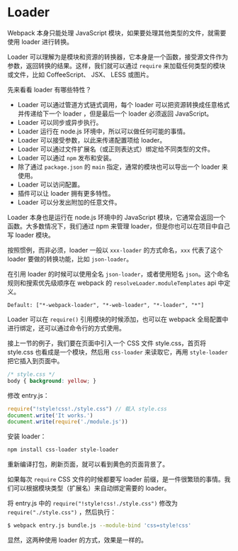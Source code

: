 # Loader

Webpack 本身只能处理 JavaScript 模块，如果要处理其他类型的文件，就需要使用 loader 进行转换。

Loader 可以理解为是模块和资源的转换器，它本身是一个函数，接受源文件作为参数，返回转换的结果。这样，我们就可以通过 `require` 来加载任何类型的模块或文件，比如 CoffeeScript、 JSX、 LESS 或图片。

先来看看 loader 有哪些特性？

- Loader 可以通过管道方式链式调用，每个 loader 可以把资源转换成任意格式并传递给下一个 loader ，但是最后一个 loader 必须返回 JavaScript。
- Loader 可以同步或异步执行。
- Loader 运行在 node.js 环境中，所以可以做任何可能的事情。
- Loader 可以接受参数，以此来传递配置项给 loader。
- Loader 可以通过文件扩展名（或正则表达式）绑定给不同类型的文件。
- Loader 可以通过 `npm` 发布和安装。
- 除了通过 `package.json` 的 `main` 指定，通常的模块也可以导出一个 loader 来使用。
- Loader 可以访问配置。
- 插件可以让 loader 拥有更多特性。
- Loader 可以分发出附加的任意文件。

Loader 本身也是运行在 node.js 环境中的 JavaScript 模块，它通常会返回一个函数。大多数情况下，我们通过 npm 来管理 loader，但是你也可以在项目中自己写 loader 模块。

按照惯例，而非必须，loader 一般以 `xxx-loader` 的方式命名，`xxx` 代表了这个 loader 要做的转换功能，比如 `json-loader`。

在引用 loader 的时候可以使用全名 `json-loader`，或者使用短名 `json`。这个命名规则和搜索优先级顺序在 webpack 的 `resolveLoader.moduleTemplates` api 中定义。

```
Default: ["*-webpack-loader", "*-web-loader", "*-loader", "*"]
```
Loader 可以在 `require()` 引用模块的时候添加，也可以在 webpack 全局配置中进行绑定，还可以通过命令行的方式使用。

接上一节的例子，我们要在页面中引入一个 CSS 文件 style.css，首页将 style.css 也看成是一个模块，然后用 `css-loader` 来读取它，再用 `style-loader` 把它插入到页面中。

```css
/* style.css */
body { background: yellow; }
```

修改 entry.js：

```js
require("!style!css!./style.css") // 载入 style.css
document.write('It works.')
document.write(require('./module.js'))
```

安装 loader：

```bash
npm install css-loader style-loader
```

重新编译打包，刷新页面，就可以看到黄色的页面背景了。

如果每次 `require` CSS 文件的时候都要写 loader 前缀，是一件很繁琐的事情。我们可以根据模块类型（扩展名）来自动绑定需要的 loader。

将 entry.js 中的 `require("!style!css!./style.css")` 修改为 `require("./style.css")` ，然后执行：

```bash
$ webpack entry.js bundle.js --module-bind 'css=style!css'
```

显然，这两种使用 loader 的方式，效果是一样的。